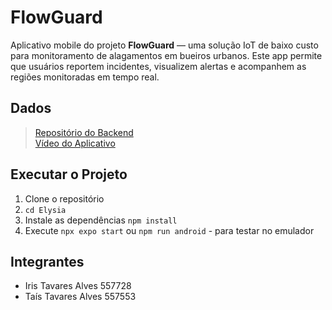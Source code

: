 # FlowGuard

Aplicativo mobile do projeto **FlowGuard** — uma solução IoT de baixo custo para monitoramento de alagamentos em bueiros urbanos.
Este app permite que usuários reportem incidentes, visualizem alertas e acompanhem as regiões monitoradas em tempo real.

## Dados

> <a href="https://github.com/Irissuu/devopsgs.git">Repositório do Backend</a> <br/>
> <a href="https://youtu.be/w3CgRbVPZ64?si=k0XzYuzfKpPqqZ6x">Vídeo do Aplicativo</a>

## Executar o Projeto
 
1. Clone o repositório
2. `cd Elysia`
3. Instale as dependências `npm install`
4. Execute `npx expo start` ou `npm run android` - para testar no emulador

## Integrantes
 
- Iris Tavares Alves 557728 </br>
- Taís Tavares Alves 557553 </br>
